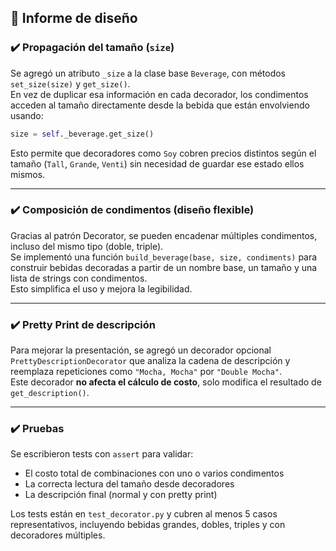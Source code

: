 
## 📝 Informe de diseño

### ✔️ Propagación del tamaño (`size`)

Se agregó un atributo `_size` a la clase base `Beverage`, con métodos `set_size(size)` y `get_size()`.  
En vez de duplicar esa información en cada decorador, los condimentos acceden al tamaño directamente desde la bebida que están envolviendo usando:

```python
size = self._beverage.get_size()
```

Esto permite que decoradores como `Soy` cobren precios distintos según el tamaño (`Tall`, `Grande`, `Venti`) sin necesidad de guardar ese estado ellos mismos.

---

### ✔️ Composición de condimentos (diseño flexible)

Gracias al patrón Decorator, se pueden encadenar múltiples condimentos, incluso del mismo tipo (doble, triple).  
Se implementó una función `build_beverage(base, size, condiments)` para construir bebidas decoradas a partir de un nombre base, un tamaño y una lista de strings con condimentos.  
Esto simplifica el uso y mejora la legibilidad.

---

### ✔️ Pretty Print de descripción

Para mejorar la presentación, se agregó un decorador opcional `PrettyDescriptionDecorator` que analiza la cadena de descripción y reemplaza repeticiones como `"Mocha, Mocha"` por `"Double Mocha"`.  
Este decorador **no afecta el cálculo de costo**, solo modifica el resultado de `get_description()`.

---

### ✔️ Pruebas

Se escribieron tests con `assert` para validar:
- El costo total de combinaciones con uno o varios condimentos
- La correcta lectura del tamaño desde decoradores
- La descripción final (normal y con pretty print)

Los tests están en `test_decorator.py` y cubren al menos 5 casos representativos, incluyendo bebidas grandes, dobles, triples y con decoradores múltiples.
